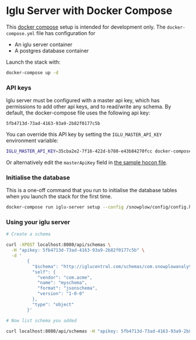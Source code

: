 # Iglu Server with Docker Compose

This [docker compose](https://docs.docker.com/compose/) setup is intended for development only.  The `docker-compose.yml` file has configuration for

- An iglu server container
- A postgres database container

Launch the stack with:

```bash
docker-compose up -d

```

### API keys

Iglu server must be configured with a master api key, which has permissions to add other api keys, and to read/write any schema.
By default, the docker-compose file uses the following api key:

```
5fb4713d-73ad-4163-93a9-2b82f0177c5b
```

You can override this API key by setting the `IGLU_MASTER_API_KEY` environment variable:

```bash
IGLU_MASTER_API_KEY=35cba2e2-7f16-422d-b780-e43b84270fcc docker-compose up -d

```

Or alternatively edit the `masterApiKey` field in [the sample hocon file](../config.hocon.sample).

### Initialise the database

This is a one-off command that you run to initialise the database tables when you launch the stack for the first time.

```bash
docker-compose run iglu-server setup --config /snowplow/config/config.hocon
```

### Using your iglu server

```bash
# Create a schema

curl -XPOST localhost:8080/api/schemas \
  -H "apikey: 5fb4713d-73ad-4163-93a9-2b82f0177c5b" \
  -d '
        {
          "$schema": "http://iglucentral.com/schemas/com.snowplowanalytics.self-desc/schema/jsonschema/1-0-0#",
          "self": {
            "vendor": "com.acme",
            "name": "myschema",
            "format": "jsonschema",
            "version": "1-0-0"
          },
          "type": "object"
        }'

# Now list schema you added

curl localhost:8080/api/schemas -H "apikey: 5fb4713d-73ad-4163-93a9-2b82f0177c5b"
```
